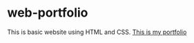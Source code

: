 ﻿# web-portfolio
This is basic website using HTML and CSS.
[This is my portfolio](https://github.com/EakubIslam/web-portfolio)
